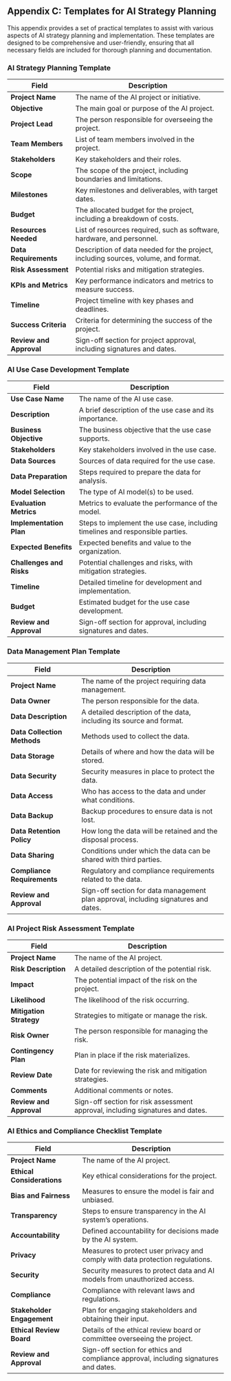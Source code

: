 ## Appendix C: Templates for AI Strategy Planning

This appendix provides a set of practical templates to assist with various aspects of AI strategy planning and implementation. These templates are designed to be comprehensive and user-friendly, ensuring that all necessary fields are included for thorough planning and documentation.

### AI Strategy Planning Template

| **Field**                           | **Description**                                                                                       |
|-------------------------------------|-------------------------------------------------------------------------------------------------------|
| **Project Name**                    | The name of the AI project or initiative.                                                             |
| **Objective**                       | The main goal or purpose of the AI project.                                                           |
| **Project Lead**                    | The person responsible for overseeing the project.                                                    |
| **Team Members**                    | List of team members involved in the project.                                                         |
| **Stakeholders**                    | Key stakeholders and their roles.                                                                     |
| **Scope**                           | The scope of the project, including boundaries and limitations.                                       |
| **Milestones**                      | Key milestones and deliverables, with target dates.                                                   |
| **Budget**                          | The allocated budget for the project, including a breakdown of costs.                                 |
| **Resources Needed**                | List of resources required, such as software, hardware, and personnel.                                |
| **Data Requirements**               | Description of data needed for the project, including sources, volume, and format.                    |
| **Risk Assessment**                 | Potential risks and mitigation strategies.                                                            |
| **KPIs and Metrics**                | Key performance indicators and metrics to measure success.                                            |
| **Timeline**                        | Project timeline with key phases and deadlines.                                                       |
| **Success Criteria**                | Criteria for determining the success of the project.                                                  |
| **Review and Approval**             | Sign-off section for project approval, including signatures and dates.                                |

### AI Use Case Development Template

| **Field**                           | **Description**                                                                                       |
|-------------------------------------|-------------------------------------------------------------------------------------------------------|
| **Use Case Name**                   | The name of the AI use case.                                                                          |
| **Description**                     | A brief description of the use case and its importance.                                               |
| **Business Objective**              | The business objective that the use case supports.                                                    |
| **Stakeholders**                    | Key stakeholders involved in the use case.                                                            |
| **Data Sources**                    | Sources of data required for the use case.                                                            |
| **Data Preparation**                | Steps required to prepare the data for analysis.                                                      |
| **Model Selection**                 | The type of AI model(s) to be used.                                                                   |
| **Evaluation Metrics**              | Metrics to evaluate the performance of the model.                                                     |
| **Implementation Plan**             | Steps to implement the use case, including timelines and responsible parties.                         |
| **Expected Benefits**               | Expected benefits and value to the organization.                                                      |
| **Challenges and Risks**            | Potential challenges and risks, with mitigation strategies.                                           |
| **Timeline**                        | Detailed timeline for development and implementation.                                                 |
| **Budget**                          | Estimated budget for the use case development.                                                        |
| **Review and Approval**             | Sign-off section for approval, including signatures and dates.                                        |

### Data Management Plan Template

| **Field**                           | **Description**                                                                                       |
|-------------------------------------|-------------------------------------------------------------------------------------------------------|
| **Project Name**                    | The name of the project requiring data management.                                                    |
| **Data Owner**                      | The person responsible for the data.                                                                  |
| **Data Description**                | A detailed description of the data, including its source and format.                                  |
| **Data Collection Methods**         | Methods used to collect the data.                                                                     |
| **Data Storage**                    | Details of where and how the data will be stored.                                                     |
| **Data Security**                   | Security measures in place to protect the data.                                                       |
| **Data Access**                     | Who has access to the data and under what conditions.                                                 |
| **Data Backup**                     | Backup procedures to ensure data is not lost.                                                         |
| **Data Retention Policy**           | How long the data will be retained and the disposal process.                                          |
| **Data Sharing**                    | Conditions under which the data can be shared with third parties.                                     |
| **Compliance Requirements**         | Regulatory and compliance requirements related to the data.                                           |
| **Review and Approval**             | Sign-off section for data management plan approval, including signatures and dates.                   |

### AI Project Risk Assessment Template

| **Field**                           | **Description**                                                                                       |
|-------------------------------------|-------------------------------------------------------------------------------------------------------|
| **Project Name**                    | The name of the AI project.                                                                           |
| **Risk Description**                | A detailed description of the potential risk.                                                         |
| **Impact**                          | The potential impact of the risk on the project.                                                      |
| **Likelihood**                      | The likelihood of the risk occurring.                                                                 |
| **Mitigation Strategy**             | Strategies to mitigate or manage the risk.                                                            |
| **Risk Owner**                      | The person responsible for managing the risk.                                                         |
| **Contingency Plan**                | Plan in place if the risk materializes.                                                               |
| **Review Date**                     | Date for reviewing the risk and mitigation strategies.                                                |
| **Comments**                        | Additional comments or notes.                                                                         |
| **Review and Approval**             | Sign-off section for risk assessment approval, including signatures and dates.                        |

### AI Ethics and Compliance Checklist Template

| **Field**                           | **Description**                                                                                       |
|-------------------------------------|-------------------------------------------------------------------------------------------------------|
| **Project Name**                    | The name of the AI project.                                                                           |
| **Ethical Considerations**          | Key ethical considerations for the project.                                                           |
| **Bias and Fairness**               | Measures to ensure the model is fair and unbiased.                                                    |
| **Transparency**                    | Steps to ensure transparency in the AI system’s operations.                                           |
| **Accountability**                  | Defined accountability for decisions made by the AI system.                                           |
| **Privacy**                         | Measures to protect user privacy and comply with data protection regulations.                         |
| **Security**                        | Security measures to protect data and AI models from unauthorized access.                             |
| **Compliance**                      | Compliance with relevant laws and regulations.                                                        |
| **Stakeholder Engagement**          | Plan for engaging stakeholders and obtaining their input.                                             |
| **Ethical Review Board**            | Details of the ethical review board or committee overseeing the project.                              |
| **Review and Approval**             | Sign-off section for ethics and compliance approval, including signatures and dates.                  |
